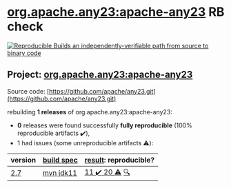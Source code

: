 [org.apache.any23:apache-any23](https://search.maven.org/artifact/org.apache.any23/apache-any23/) RB check
=======

[![Reproducible Builds](https://reproducible-builds.org/images/logos/rb.svg) an independently-verifiable path from source to binary code](https://reproducible-builds.org/)

## Project: [org.apache.any23:apache-any23](https://search.maven.org/artifact/org.apache.any23/apache-any23/)

Source code: [https://github.com/apache/any23.git](https://github.com/apache/any23.git)

rebuilding **1 releases** of org.apache.any23:apache-any23:
- **0** releases were found successfully **fully reproducible** (100% reproducible artifacts :heavy_check_mark:),
- 1 had issues (some unreproducible artifacts :warning:):

| version | [build spec](BUILDSPEC.md) | [result](https://reproducible-builds.org/docs/jvm/): reproducible? |
| -- | --------- | ------ |
| [2.7](https://search.maven.org/artifact/org.apache.any23/apache-any23/2.7/pom) | [mvn jdk11](any23-2.7.buildspec) | [11 :heavy_check_mark:  20 :warning:](apache-any23-2.7.buildcompare) [:mag:](https://github.com/apache/any23/pull/270) |
